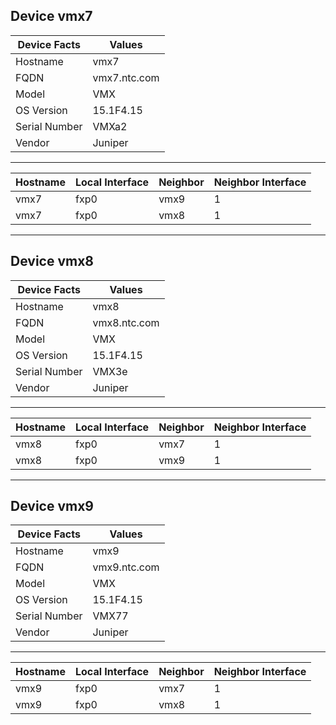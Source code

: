 ## Device  vmx7

| Device Facts |  Values      |
|--------------|--------------|
|Hostname  | vmx7 |
|FQDN | vmx7.ntc.com |
|Model  | VMX |
|OS Version | 15.1F4.15 |
|Serial Number | VMXa2 |
|Vendor  | Juniper |
---
| Hostname | Local Interface | Neighbor | Neighbor Interface |
|----------|-----------------|----------|--------------------|
vmx7 | fxp0 | vmx9 | 1 |
vmx7 | fxp0 | vmx8 | 1 |
______________
## Device  vmx8

| Device Facts |  Values      |
|--------------|--------------|
|Hostname  | vmx8 |
|FQDN | vmx8.ntc.com |
|Model  | VMX |
|OS Version | 15.1F4.15 |
|Serial Number | VMX3e |
|Vendor  | Juniper |
---
| Hostname | Local Interface | Neighbor | Neighbor Interface |
|----------|-----------------|----------|--------------------|
vmx8 | fxp0 | vmx7 | 1 |
vmx8 | fxp0 | vmx9 | 1 |
______________
## Device  vmx9

| Device Facts |  Values      |
|--------------|--------------|
|Hostname  | vmx9 |
|FQDN | vmx9.ntc.com |
|Model  | VMX |
|OS Version | 15.1F4.15 |
|Serial Number | VMX77 |
|Vendor  | Juniper |
---
| Hostname | Local Interface | Neighbor | Neighbor Interface |
|----------|-----------------|----------|--------------------|
vmx9 | fxp0 | vmx7 | 1 |
vmx9 | fxp0 | vmx8 | 1 |
